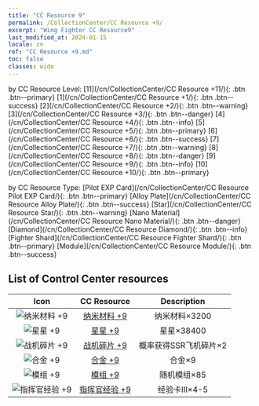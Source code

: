 ```yaml
---
title: "CC Resource 9"
permalink: /CollectionCenter/CC Resource +9/
excerpt: "Wing Fighter CC Resource9"
last_modified_at: 2024-01-15
locale: cn
ref: "CC Resource +9.md"
toc: false
classes: wide
---
```


  by CC Resource Level:  [11](/cn/CollectionCenter/CC Resource +11/){: .btn .btn--primary}   [1](/cn/CollectionCenter/CC Resource +1/){: .btn .btn--success}   [2](/cn/CollectionCenter/CC Resource +2/){: .btn .btn--warning}   [3](/cn/CollectionCenter/CC Resource +3/){: .btn .btn--danger}   [4](/cn/CollectionCenter/CC Resource +4/){: .btn .btn--info}   [5](/cn/CollectionCenter/CC Resource +5/){: .btn .btn--primary}   [6](/cn/CollectionCenter/CC Resource +6/){: .btn .btn--success}   [7](/cn/CollectionCenter/CC Resource +7/){: .btn .btn--warning}   [8](/cn/CollectionCenter/CC Resource +8/){: .btn .btn--danger}   [9](/cn/CollectionCenter/CC Resource +9/){: .btn .btn--info}   [10](/cn/CollectionCenter/CC Resource +10/){: .btn .btn--primary} 

  by CC Resource Type:  [Pilot EXP Card](/cn/CollectionCenter/CC Resource Pilot EXP Card/){: .btn .btn--primary}   [Alloy Plate](/cn/CollectionCenter/CC Resource Alloy Plate/){: .btn .btn--success}   [Star](/cn/CollectionCenter/CC Resource Star/){: .btn .btn--warning}   [Nano Material](/cn/CollectionCenter/CC Resource Nano Material/){: .btn .btn--danger}   [Diamond](/cn/CollectionCenter/CC Resource Diamond/){: .btn .btn--info}   [Fighter Shard](/cn/CollectionCenter/CC Resource Fighter Shard/){: .btn .btn--primary}   [Module](/cn/CollectionCenter/CC Resource Module/){: .btn .btn--success} 

## List of Control Center resources

  |   Icon |      CC Resource        |   Description   |
  |:------:|:---------------:|:---------------:|
  | ![纳米材料 +9](/images/cc/CC_Nano_Material_6_p.png) | [纳米材料 +9](/cn/CollectionCenter/纳米材料_9/) | 纳米材料×3200 |
  | ![星星 +9](/images/cc/CC_Star_6_p.png) | [星星 +9](/cn/CollectionCenter/星星_9/) | 星星×38400 |
  | ![战机碎片 +9](/images/cc/CC_Fighter_Shard_6_p.png) | [战机碎片 +9](/cn/CollectionCenter/战机碎片_9/) | 概率获得SSR飞机碎片×2 |
  | ![合金 +9](/images/cc/CC_Alloy_Plate_6_p.png) | [合金 +9](/cn/CollectionCenter/合金_9/) | 合金×9 |
  | ![模组 +9](/images/cc/CC_Module_6_p.png) | [模组 +9](/cn/CollectionCenter/模组_9/) | 随机模组×85 |
  | ![指挥官经验 +9](/images/cc/CC_Pilot_EXP_Card_6_p.png) | [指挥官经验 +9](/cn/CollectionCenter/指挥官经验_9/) | 经验卡III×4-5 |
